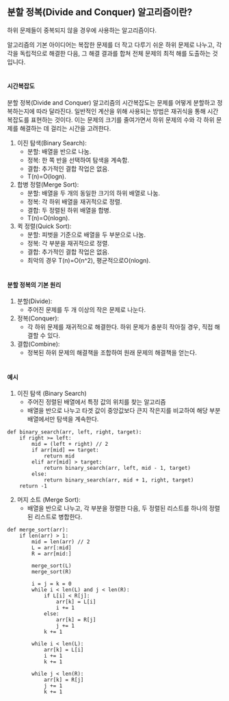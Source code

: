 ## 분할 정복(Divide and Conquer) 알고리즘이란?
하위 문제들이 중복되지 않을 경우에 사용하는 알고리즘이다.

알고리즘의 기본 아이디어는 복잡한 문제를 더 작고 다루기 쉬운 하위 문제로 나누고, 각각을 독립적으로 해결한 다음, 그 해결 결과를 합쳐 전체 문제의 최적 해를 도출하는 것입니다.
<br></br>


#### 시간복잡도
분할 정복(Divide and Conquer) 알고리즘의 시간복잡도는 문제를 어떻게 분할하고 정복하는지에 따라 달라진다. 일반적인 계산을 위해 사용되는 방법은 재귀식을 통해 시간복잡도를 표현하는 것이다. 이는 문제의 크기를 줄여가면서 하위 문제의 수와 각 하위 문제를 해결하는 데 걸리는 시간을 고려한다.

1. 이진 탐색(Binary Search):
    * 분할: 배열을 반으로 나눔.
    * 정복: 한 쪽 반을 선택하여 탐색을 계속함.
    * 결합: 추가적인 결합 작업은 없음.
    * T(n)=O(logn).
2. 합병 정렬(Merge Sort):
    * 분할: 배열을 두 개의 동일한 크기의 하위 배열로 나눔.
    * 정복: 각 하위 배열을 재귀적으로 정렬.
    * 결합: 두 정렬된 하위 배열을 합병.
    * T(n)=O(nlogn).
3. 퀵 정렬(Quick Sort):
    * 분할: 피벗을 기준으로 배열을 두 부분으로 나눔.
    * 정복: 각 부분을 재귀적으로 정렬.
    * 결합: 추가적인 결합 작업은 없음.
    * 최악의 경우 T(n)=O(n^2), 평균적으로O(nlogn).
<br></br>
 

#### 분할 정복의 기본 원리
1. 분할(Divide):
    * 주어진 문제를 두 개 이상의 작은 문제로 나눈다.
2. 정복(Conquer):
    * 각 하위 문제를 재귀적으로 해결한다. 하위 문제가 충분히 작아질 경우, 직접 해결할 수 있다.
3. 결합(Combine):
    * 정복된 하위 문제의 해결책을 조합하여 원래 문제의 해결책을 얻는다.
<br></br>

#### 예시
1. 이진 탐색 (Binary Search)
    * 주어진 정렬된 배열에서 특정 값의 위치를 찾는 알고리즘
    * 배열을 반으로 나누고 타겟 값이 중앙값보다 큰지 작은지를 비교하여 해당 부분 배열에서만 탐색을 계속한다.
```
def binary_search(arr, left, right, target):
    if right >= left:
        mid = (left + right) // 2
        if arr[mid] == target:
            return mid
        elif arr[mid] > target:
            return binary_search(arr, left, mid - 1, target)
        else:
            return binary_search(arr, mid + 1, right, target)
    return -1
```

2. 머지 소트 (Merge Sort):
    * 배열을 반으로 나누고, 각 부분을 정렬한 다음, 두 정렬된 리스트를 하나의 정렬된 리스트로 병합한다.
```
def merge_sort(arr):
    if len(arr) > 1:
        mid = len(arr) // 2
        L = arr[:mid]
        R = arr[mid:]

        merge_sort(L)
        merge_sort(R)

        i = j = k = 0
        while i < len(L) and j < len(R):
            if L[i] < R[j]:
                arr[k] = L[i]
                i += 1
            else:
                arr[k] = R[j]
                j += 1
            k += 1

        while i < len(L):
            arr[k] = L[i]
            i += 1
            k += 1

        while j < len(R):
            arr[k] = R[j]
            j += 1
            k += 1
```
